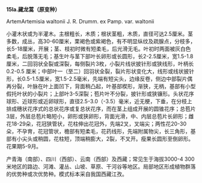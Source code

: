 **15la.藏龙蒿（原变种）**

ArtemArtemisia waltonii J. R. Drumm. ex Pamp. var. waltonii

小灌木状或为半灌木。主根粗长，木质；根状茎粗，木质，直径可达2.5厘米。茎多数，成丛，高30-60厘米，栗褐色或紫褐色，有不明显纵纹及疏腺点，分枝多，长5-18厘米，开展；茎、枝初时微有短柔毛，后光滑无毛。叶初时两面被灰白色柔毛，后脱落无毛；基生叶与茎下部叶长卵形或长圆形，长2-2.5厘米，宽1.5-1.8厘米，二回羽状全裂或深裂，每侧裂片3枚，小裂片线状披针形或狭线形，叶柄长 0.2-0.5 厘米；中部叶一（至二）回羽状全裂，裂片形状变化大，线形或线状披针形，长0.5-1.5厘米，宽1.5-2.5毫米，先端有短尖头，边缘反卷，侧边中部裂片偶再分裂，叶脉在叶上面凹下，背面稍凸起，叶基部楔形，渐狭，无柄，基部有小型假托叶状的小裂片；上部叶3-5深裂；苞片叶不分裂，披针形或狭镰形。头状花序球形、近球形或近卵球形，直径2.5-3.0（-3.5）毫米，近无梗，下垂，在分枝上排成穗状花序式的总状花序或复总状花序，而在茎上组成开展的圆锥花序；总苞片3层，外层总苞片略短小，卵形或狭卵形，背面光滑，中、内层总苞片长卵形；雌花18-29朵，花冠狭管状，花柱伸出花冠外，先端2叉，叉端尖；两性花20-30朵，不孕育，花冠管状，檐部有短柔毛，花药线形，先端附属物尖，长三角形，基部有小尖头或稍圆，花柱短，顶端稍膨大，2裂，不叉开。瘦果长圆形至倒卵形。花果期5-9月。

产青海（南部）、四川（西部）、云南（西部）及西藏；常见生于海拔3000-4 300米地区的路边、河滩、灌丛、山坡、草原、干河谷等地区。局部地区形成植物群落的优势种或次优势种。模式标本采自我国西藏江孜。
